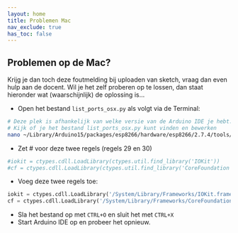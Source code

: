 ```yaml
---
layout: home
title: Problemen Mac
nav_exclude: true
has_toc: false
---
```


## Problemen op de Mac?

Krijg je dan toch deze foutmelding bij uploaden van sketch, vraag dan even hulp aan de docent.
Wil je het zelf proberen op te lossen, dan staat hieronder wat (waarschijnlijk) de oplossing is...

- Open het bestand `list_ports_osx.py` als volgt via de Terminal:

```bash
# Deze plek is afhankelijk van welke versie van de Arduino IDE je hebt. 
# Kijk of je het bestand list_ports_osx.py kunt vinden en bewerken
nano ~/Library/Arduino15/packages/esp8266/hardware/esp8266/2.7.4/tools/pyserial/serial/tools/list_ports_osx.py
```

- Zet # voor deze twee regels (regels 29 en 30)

```python
#iokit = ctypes.cdll.LoadLibrary(ctypes.util.find_library('IOKit'))
#cf = ctypes.cdll.LoadLibrary(ctypes.util.find_library('CoreFoundation'))
```

- Voeg deze twee regels toe:

```python
iokit = ctypes.cdll.LoadLibrary('/System/Library/Frameworks/IOKit.framework/IOKit')
cf = ctypes.cdll.LoadLibrary('/System/Library/Frameworks/CoreFoundation.framework/CoreFoundation')
```

- Sla het bestand op met `CTRL+O` en sluit het met `CTRL+X`
- Start Arduino IDE op en probeer het opnieuw.
